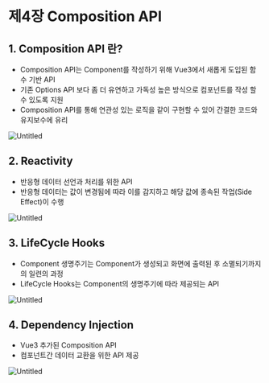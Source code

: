 # 제4장 Composition API

## 1. Composition API 란?

- Composition API는 Component를 작성하기 위해 Vue3에서 새롭게 도입된 함수 기반 API
- 기존 Options API 보다 좀 더 유연하고 가독성 높은 방식으로 컴포넌트를 작성 할 수 있도록 지원
- Composition API를 통해 연관성 있는 로직을 같이 구현할 수 있어 간결한 코드와 유지보수에 유리

![Untitled](https://user-images.githubusercontent.com/111489860/235608002-80d815c8-20e3-410f-a86a-48367c778916.png)

## 2. Reactivity

- 반응형 데이터 선언과 처리를 위한 API
- 반응형 데이터는 값이 변경됨에 따라 이를 감지하고 해당 값에 종속된 작업(Side Effect)이 수행

![Untitled](https://user-images.githubusercontent.com/111489860/235608049-96e1bda2-18ee-455d-aef7-c2dad6112f67.png)

## 3. LifeCycle Hooks

- Component 생명주기는 Component가 생성되고 화면에 출력된 후 소멸되기까지의 일련의 과정
- LifeCycle Hooks는 Component의 생명주기에 따라 제공되는 API

![Untitled](https://user-images.githubusercontent.com/111489860/235608073-76b286e8-f89d-410f-bff1-52162913574f.png)

## 4. Dependency Injection

- Vue3 추가된 Composition API
- 컴포넌트간 데이터 교환을 위한 API 제공

![Untitled](https://user-images.githubusercontent.com/111489860/235608114-9ec84884-51b5-4b8c-9c82-53a5bd7f1792.png)
